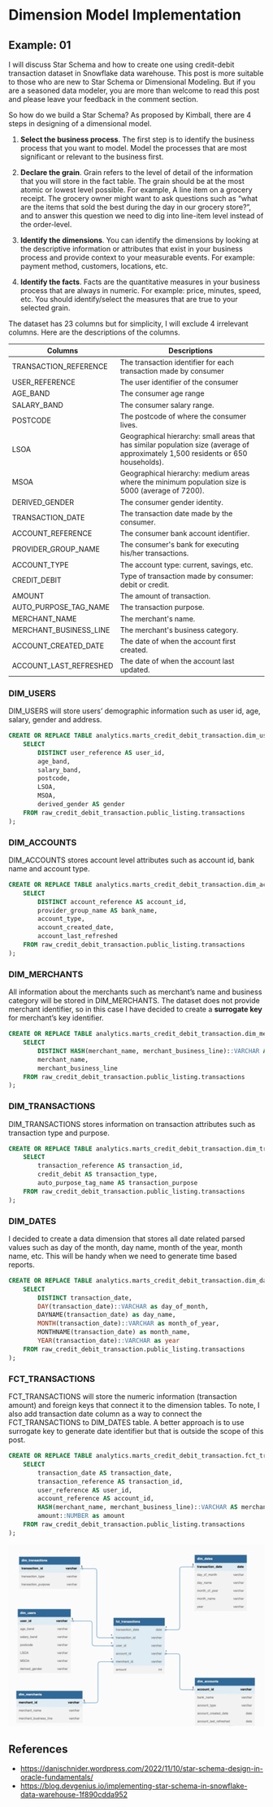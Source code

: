 # Dimension Model Implementation

## Example: 01

I will discuss Star Schema and how to create one using credit-debit transaction
dataset in Snowflake data warehouse. This post is more suitable to those who are
new to Star Schema or Dimensional Modeling. But if you are a seasoned data modeler,
you are more than welcome to read this post and please leave your feedback in the
comment section.

So how do we build a Star Schema? As proposed by Kimball, there are 4 steps in
designing of a dimensional model.


1) **Select the business process**. The first step is to identify the business
   process that you want to model. Model the processes that are most significant
   or relevant to the business first.

2) **Declare the grain**. Grain refers to the level of detail of the information
   that you will store in the fact table. The grain should be at the most atomic
   or lowest level possible. For example, A line item on a grocery receipt. The
   grocery owner might want to ask questions such as “what are the items that
   sold the best during the day in our grocery store?”, and to answer this question
   we need to dig into line-item level instead of the order-level.

3) **Identify the dimensions**. You can identify the dimensions by looking at the
   descriptive information or attributes that exist in your business process and
   provide context to your measurable events. For example: payment method, customers,
   locations, etc.

4) **Identify the facts**. Facts are the quantitative measures in your business
   process that are always in numeric. For example: price, minutes, speed, etc.
   You should identify/select the measures that are true to your selected grain.

The dataset has 23 columns but for simplicity, I will exclude 4 irrelevant columns.
Here are the descriptions of the columns.

| Columns                | Descriptions                                                                                                                       |
|------------------------|------------------------------------------------------------------------------------------------------------------------------------|
| TRANSACTION_REFERENCE  | The transaction identifier for each transaction made by consumer                                                                   |
| USER_REFERENCE         | The user identifier of the consumer                                                                                                |
| AGE_BAND               | The consumer age range                                                                                                             |
| SALARY_BAND            | The consumer salary range.                                                                                                         |
| POSTCODE               | The postcode of where the consumer lives.                                                                                          |
| LSOA                   | Geographical hierarchy: small areas that has similar population size (average of approximately 1,500 residents or 650 households). |
| MSOA                   | Geographical hierarchy: medium areas where the minimum population size is 5000 (average of 7200).                                  |
| DERIVED_GENDER         | The consumer gender identity.                                                                                                      |
| TRANSACTION_DATE       | The transaction date made by the consumer.                                                                                         |
| ACCOUNT_REFERENCE      | The consumer bank account identifier.                                                                                              |
| PROVIDER_GROUP_NAME    | The consumer's bank for executing his/her transactions.                                                                            |
| ACCOUNT_TYPE           | The account type: current, savings, etc.                                                                                           |
| CREDIT_DEBIT           | Type of transaction made by consumer: debit or credit.                                                                             |
| AMOUNT                 | The amount of transaction.                                                                                                         |
| AUTO_PURPOSE_TAG_NAME  | The transaction purpose.                                                                                                           |
| MERCHANT_NAME          | The merchant's name.                                                                                                               |
| MERCHANT_BUSINESS_LINE | The merchant's business category.                                                                                                  |
| ACCOUNT_CREATED_DATE   | The date of when the account first created.                                                                                        |
| ACCOUNT_LAST_REFRESHED | The date of when the account last updated.                                                                                         |

### DIM_USERS

DIM_USERS will store users’ demographic information such as user id, age, salary,
gender and address.

```sql
CREATE OR REPLACE TABLE analytics.marts_credit_debit_transaction.dim_users AS (
    SELECT
        DISTINCT user_reference AS user_id,
        age_band,
        salary_band,
        postcode,
        LSOA,
        MSOA,
        derived_gender AS gender
    FROM raw_credit_debit_transaction.public_listing.transactions
);
```

### DIM_ACCOUNTS

DIM_ACCOUNTS stores account level attributes such as account id, bank name and
account type.

```sql
CREATE OR REPLACE TABLE analytics.marts_credit_debit_transaction.dim_accounts AS (
    SELECT
        DISTINCT account_reference AS account_id,
        provider_group_name AS bank_name,
        account_type,
        account_created_date,
        account_last_refreshed
    FROM raw_credit_debit_transaction.public_listing.transactions
);
```

### DIM_MERCHANTS

All information about the merchants such as merchant’s name and business category
will be stored in DIM_MERCHANTS. The dataset does not provide merchant identifier,
so in this case I have decided to create a **surrogate key** for merchant’s key
identifier.

```sql
CREATE OR REPLACE TABLE analytics.marts_credit_debit_transaction.dim_merchants AS (
    SELECT
        DISTINCT HASH(merchant_name, merchant_business_line)::VARCHAR AS merchant_id,
        merchant_name,
        merchant_business_line
    FROM raw_credit_debit_transaction.public_listing.transactions
);
```

### DIM_TRANSACTIONS

DIM_TRANSACTIONS stores information on transaction attributes such as transaction
type and purpose.

```sql
CREATE OR REPLACE TABLE analytics.marts_credit_debit_transaction.dim_transactions AS (
    SELECT
        transaction_reference AS transaction_id,
        credit_debit AS transaction_type,
        auto_purpose_tag_name AS transaction_purpose
    FROM raw_credit_debit_transaction.public_listing.transactions
);
```

### DIM_DATES

I decided to create a data dimension that stores all date related parsed values
such as day of the month, day name, month of the year, month name, etc. This will
be handy when we need to generate time based reports.

```sql
CREATE OR REPLACE TABLE analytics.marts_credit_debit_transaction.dim_dates AS (
    SELECT
        DISTINCT transaction_date,
        DAY(transaction_date)::VARCHAR as day_of_month,
        DAYNAME(transaction_date) as day_name,
        MONTH(transaction_date)::VARCHAR as month_of_year,
        MONTHNAME(transaction_date) as month_name,
        YEAR(transaction_date)::VARCHAR as year
    FROM raw_credit_debit_transaction.public_listing.transactions
);
```

### FCT_TRANSACTIONS

FCT_TRANSACTIONS will store the numeric information (transaction amount) and
foreign keys that connect it to the dimension tables. To note, I also add transaction
date column as a way to connect the FCT_TRANSACTIONS to DIM_DATES table.
A better approach is to use surrogate key to generate date identifier but that is
outside the scope of this post.

```sql
CREATE OR REPLACE TABLE analytics.marts_credit_debit_transaction.fct_transactions AS (
    SELECT
        transaction_date AS transaction_date,
        transaction_reference AS transaction_id,
        user_reference AS user_id,
        account_reference AS account_id,
        HASH(merchant_name, merchant_business_line)::VARCHAR AS merchant_id,
        amount::NUMBER as amount
    FROM raw_credit_debit_transaction.public_listing.transactions
);
```

![](../images/dim-example-01.png)

## References

- https://danischnider.wordpress.com/2022/11/10/star-schema-design-in-oracle-fundamentals/
- https://blog.devgenius.io/implementing-star-schema-in-snowflake-data-warehouse-1f890cdda952
